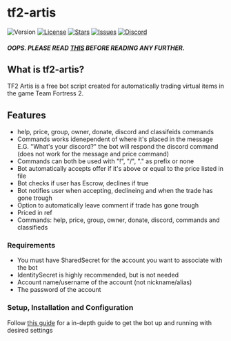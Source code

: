 # tf2-artis
![Version](https://img.shields.io/github/package-json/v/confernn/tf2-artis.svg)
[![License](https://img.shields.io/github/license/confernn/tf2-artis.svg)](https://github.com/confernn/tf2-artis/blob/master/LICENSE)
[![Stars](https://img.shields.io/github/stars/confernn/tf2-artis.svg)](https://github.com/confernn/tf2-artis/stargazers)
[![Issues](https://img.shields.io/github/issues/confernn/tf2-artis.svg)](https://github.com/confernn/tf2-artis/issues)
[![Discord](https://img.shields.io/discord/467040686982692865.svg)](https://discord.gg/t8nHSvA)
##### OOPS. PLEASE READ [THIS](https://github.com/confernn/tf2-artis/blob/master/IMPORTANT.md) BEFORE READING ANY FURTHER.

## What is tf2-artis?
TF2 Artis is a free bot script created for automatically trading virtual items in the game Team Fortress 2.   

## Features
* help, price, group, owner, donate, discord and classifeids commands
* Commands works idenependent of where it's placed in the message E.G. "What's your discord?" the bot will respond the discord command (does not work for the message and price command)
* Commands can both be used with "!", "/", "." as prefix or none
* Bot automatically accepts offer if it's above or equal to the price listed in file
* Bot checks if user has Escrow, declines if true
* Bot notifies user when accepting, declineing and when the trade has gone trough
* Option to automatically leave comment if trade has gone trough
* Priced in ref
* Commands: help, price, group, owner, donate, discord, commands and classifieds

### Requirements
* You must have SharedSecret for the account you want to associate with the bot
* IdentitySecret is highly recommended, but is not needed
* Account name/username of the account (not nickname/alias)
* The password of the account

### Setup, Installation and Configuration
Follow [this guide](https://github.com/confernn/tf2bot/wiki) for a in-depth guide to get the bot up and running with desired settings
